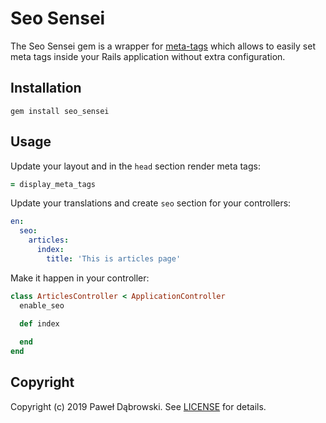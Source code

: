 # Seo Sensei

The Seo Sensei gem is a wrapper for [meta-tags](https://github.com/kpumuk/meta-tags) which allows to easily set meta tags inside your Rails application without extra configuration.

## Installation

    gem install seo_sensei

## Usage

Update your layout and in the `head` section render meta tags:

```ruby
= display_meta_tags
```

Update your translations and create `seo` section for your controllers:

```yaml
en:
  seo:
    articles:
      index:
        title: 'This is articles page'
```

Make it happen in your controller:

```ruby
class ArticlesController < ApplicationController
  enable_seo

  def index
    
  end
end
```

## Copyright

Copyright (c) 2019 Paweł Dąbrowski.
See [LICENSE][] for details.

[license]: LICENSE.md
